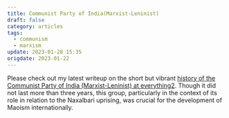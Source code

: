 ```yaml
---
title: Communist Party of India(Marxist-Leninist)
draft: false
category: articles
tags:
  - communism
  - marxism
update: 2023-01-28 15:35
origdate: 2023-01-22
---
```

Please check out my latest writeup on the short but vibrant [history of the Communist Party of India (Marxist-Leninist) at everything2](https://everything2.com/title/Communist+Party+of+India+%2528Marxist-Leninist%2529). Though it did not last more than three years, this group, particularly in the context of its role in relation to the Naxalbari uprising, was crucial for the development of Maoism internationally.
